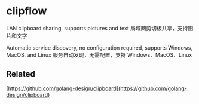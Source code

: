 # clipflow

LAN clipboard sharing, supports pictures and text
局域网剪切板共享，支持图片和文字

Automatic service discovery, no configuration required, supports Windows, MacOS, and Linux
服务自动发现，无需配置，支持 Windows、MacOS、Linux

## Related

[https://github.com/golang-design/clipboard](https://github.com/golang-design/clipboard)

